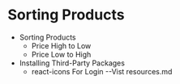 # Sorting Products

- Sorting Products
  - Price High to Low
  - Price Low to High
- Installing Third-Party Packages
  - react-icons
 For Login 
 --Vist resources.md
